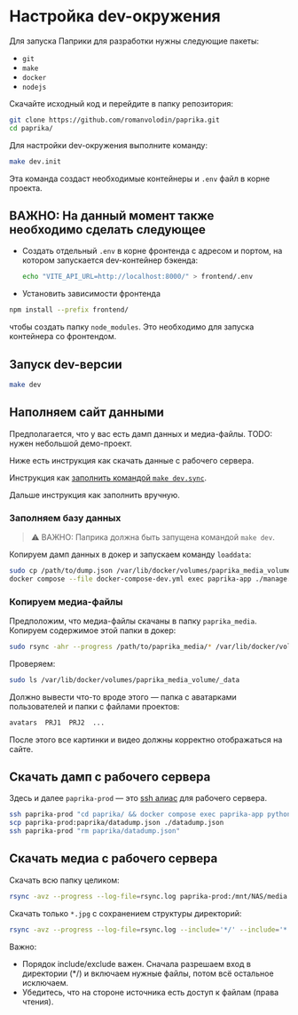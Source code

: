 # Настройка dev-окружения

Для запуска Паприки для разработки нужны следующие пакеты:

- `git`
- `make`
- `docker`
- `nodejs`

Скачайте исходный код и перейдите в папку репозитория:

```bash
git clone https://github.com/romanvolodin/paprika.git
cd paprika/
```

Для настройки dev-окружения выполните команду:

```bash
make dev.init
```

Эта команда создаст необходимые контейнеры и `.env` файл в корне проекта.

## ВАЖНО: На данный момент также необходимо сделать следующее

- Создать отдельный `.env` в корне фронтенда с адресом и портом, на котором запускается dev-контейнер бэкенда:

  ```bash
  echo "VITE_API_URL=http://localhost:8000/" > frontend/.env
  ```

- Установить зависимости фронтенда

```bash
npm install --prefix frontend/
```

чтобы создать папку `node_modules`. Это необходимо для запуска контейнера со фронтендом.

## Запуск dev-версии

```bash
make dev
```

## Наполняем сайт данными

Предполагается, что у вас есть дамп данных и медиа-файлы. TODO: нужен небольшой демо-проект.

Ниже есть инструкция как скачать данные с рабочего сервера.

Инструкция как [заполнить командой `make dev.sync`](./sync.md).

Дальше инструкция как заполнить вручную.

### Заполняем базу данных

> ⚠️ ВАЖНО: Паприка должна быть запущена командой `make dev`.

Копируем дамп данных в докер и запускаем команду `loaddata`:

```bash
sudo cp /path/to/dump.json /var/lib/docker/volumes/paprika_media_volume/_data
docker compose --file docker-compose-dev.yml exec paprika-app ./manage.py loaddata media/dump.json
```

### Копируем медиа-файлы

Предположим, что медиа-файлы скачаны в папку `paprika_media`. Копируем содержимое этой папки в докер:

```bash
sudo rsync -ahr --progress /path/to/paprika_media/* /var/lib/docker/volumes/paprika_media_volume/_data
```

Проверяем:

```bash
sudo ls /var/lib/docker/volumes/paprika_media_volume/_data
```

Должно вывести что-то вроде этого — папка с аватарками пользователей и папки с файлами проектов:

```bash
avatars  PRJ1  PRJ2  ...
```

После этого все картинки и видео должны корректно отображаться на сайте.

## Скачать дамп с рабочего сервера

Здесь и далее `paprika-prod` — это [ssh алиас](../admin/ssh-alias.md) для рабочего сервера.

```bash
ssh paprika-prod "cd paprika/ && docker compose exec paprika-app python manage.py dumpdata --exclude=contenttypes --exclude=auth.permission > datadump.json"
scp paprika-prod:paprika/datadump.json ./datadump.json
ssh paprika-prod "rm paprika/datadump.json"
```

## Скачать медиа с рабочего сервера

Скачать всю папку целиком:

```bash
rsync -avz --progress --log-file=rsync.log paprika-prod:/mnt/NAS/media .
```

Скачать только `*.jpg` с сохранением структуры директорий:

```bash
rsync -avz --progress --log-file=rsync.log --include='*/' --include='*.jpg' --exclude='*' paprika-prod:/mnt/NAS/media .
```

Важно:

- Порядок include/exclude важен. Сначала разрешаем вход в директории (\*/) и включаем нужные файлы, потом всё остальное исключаем.
- Убедитесь, что на стороне источника есть доступ к файлам (права чтения).
